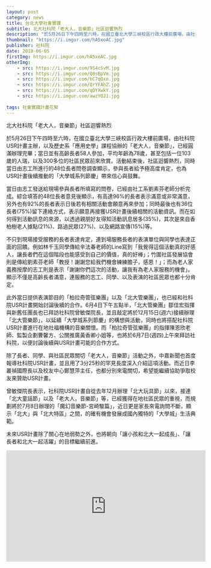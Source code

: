```yaml
---
layout: post
category: news
title: 台北大學社會實踐
subtitle: 北大社科院「老大人，音樂節」社區迴響熱烈
description: "於5月26日下午四時至六時，在國立臺北大學三峽校區行政大樓前廣場，由社科院USR計畫主辦，以及歷史系「應用史學」課程協辦的「老大人，音樂節」..."
thumbnail: "https://i.imgur.com/hA5xoAC.jpg"
publisher: 社科院
date: 2018-06-05
firstImg: https://i.imgur.com/hA5xoAC.jpg
otherImg:
    - src: https://i.imgur.com/9S4cSvM.jpg
    - src: https://i.imgur.com/Q0sBpVm.jpg
    - src: https://i.imgur.com/hC7qQxn.jpg
    - src: https://i.imgur.com/QrYFAhZ.jpg
    - src: https://i.imgur.com/qDYXwkY.jpg
    - src: https://i.imgur.com/awzYOJ1.jpg
    
tags: 社會實踐計畫花絮
---
```


北大社科院「老大人，音樂節」社區迴響熱烈

於5月26日下午四時至六時，在國立臺北大學三峽校區行政大樓前廣場，由社科院USR計畫主辦，以及歷史系「應用史學」課程協辦的「老大人，音樂節」，已經圓滿辦理完畢；當日並有高齡長者58人參加，平均年齡為78歲，甚至包括一位103歲的人瑞，以及300多位的社區民眾前來欣賞。活動結束後，社區迴響熱烈，同時當日由志工所進行的48位長者問卷調查顯示，參與長者給予極高度肯定，也為USR計畫後續推動的「大學城系列節慶」帶來信心與鼓舞。

當日由志工發送給現場參與長者所填寫的問卷，已經由社工系劉素芬老師分析完成。綜合填答的48位長者意見後顯示，有高達96%的長者表示滿意或非常滿意，另外也有92%的長者表示日後若有相關活動會願意再來參加；同時最後也有36位長者(75%)留下連絡方式，表示願意再接獲USR計畫後續相關的活動資訊。而在如何得到活動訊息的來源，以透過親朋好友得知活動訊息居多(35%)，其次是來自香柏樹老人據點(21%)、路過民眾(27%)、以及網路宣傳(15%)等。

不只到現場接受服務的長者表達肯定，連到場服務長者的表演單位與同學也表達正面的回饋。例如林千玉同學傳給辛法春老師的Line寫到「我覺得這個活動真的好感人，讓長者們在這個階段也能感受到自己的價值，真的好棒」；竹圍社區發展協會則是傳給劉素芬老師「教授！謝謝您給我們機會練練膽子，感恩！」；而為老人家義務按摩的志工則是表示「謝謝你們這次的活動，讓我有為老人家服務的機會」。顯示不僅是高齡長者滿意，連服務的志工、同學、以及表演的社區民眾也都十分肯定。

此外當日提供表演節目的「柏拉奇管弦樂團」以及「北大管樂團」，也已經和社科院USR計畫開始討論後續的合作。6月4日下午五點半，「北大管樂團」鄒佳宏指揮與新舊任團長也已拜訪社科院曾敏傑院長，並且敲定將於12月15日(週六)接續辦理「北大管樂節」，以延續「大學城系列節慶」的構想與活動，同時也將搭配社科院USR計畫進行在地社福機構的音樂關懷。而「柏拉奇管弦樂團」的指揮陳恩欣老師、監製企劃曹馨方、公關推廣黃香卿小姐等，也將於6月7日(週四)上午來拜訪社科院，以便討論後續與USR計畫可能的合作方式。

除了長者、同學、與社區民眾關切「老大人，音樂節」活動之外，中嘉新聞也首度報導社科院USR計畫，並且用了3分25秒的罕見長度深入介紹這項活動。而近日李叢禎國際長以及校友中心鄭慧萍主任，也都分別來電關切，希望能繼續協助爭取校友來贊助USR計畫。

曾敏傑院長表示，社科院USR計畫自從去年12月辦理「北大玩具節」以來，接連「北大童話節」以及「老大人，音樂節」等，已經獲得在地社區民眾的重視，而規劃將於7月8日辦理的「魔幻音樂節-宮崎駿篇」，近日更是家長來電詢問不斷，顯示「北大」與「北大特區」之間，的確有機會發展成國內獨特的「大學城」生活典範。

未來USR計畫除了關心在地弱勢之外，也將朝向「讓小孩和北大一起成長」、「讓長者和北大一起活躍」的目標繼續前進。

<iframe width="530" height="295" src="https://www.youtube.com/embed/PSjcxEmwYes" frameborder="0" allow="autoplay; encrypted-media" allowfullscreen></iframe>